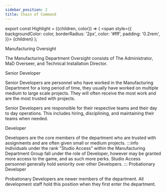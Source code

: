 ```yaml
---
sidebar_position: 2
title: Chain of Command
---
```


export const Highlight = ({children, color}) => (
  <span
    style={{
      backgroundColor: color,
      borderRadius: '2px',
      color: '#fff',
      padding: '0.2rem',
    }}>
    {children}
  </span>
);

<Highlight color="#000000">Manufacturing Oversight</Highlight>

The Manufacturing Department Oversight consists of <Highlight color="#000000">The Administrator</Highlight>, <Highlight color="#000000">MaD Overseer</Highlight>, and <Highlight color="#9f2f30">Technical Installation Director</Highlight>. 

<Highlight color="#2b75a7">Senior Developer</Highlight>

Senior Developers are personnel who have worked in the Manufacturing Department for a long period of time, they usually have worked on multiple medium to large scale projects. They will often receive the most work and are the most trusted with projects.

Senior Developers are responsible for their respective teams and their day to day operations. This includes hiring, disciplining, and maintaining their teams when needed.

<Highlight color="#493a2a">Developer</Highlight>

Developers are the core members of the department who are trusted with assignments and are often given small or medium projects.
:::info
Individuals under the rank "Studio Access" within the Manufacturing Department Group fall under the role of Developer, however may be granted more access to the game, and as such more perks. Studio Access personnel generally hold seniority over other Developers.
:::
<Highlight color="#726457">Probationary Developer</Highlight>

Probationary Developers are newer members of the department. All development staff hold this position when they first enter the department.
